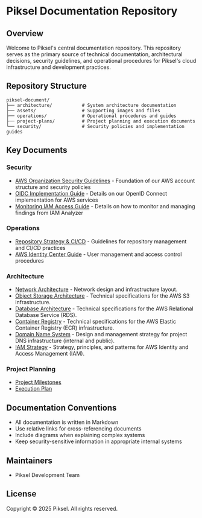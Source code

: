# Piksel Documentation Repository

## Overview

Welcome to Piksel's central documentation repository. This repository serves as the primary source of technical documentation, architectural decisions, security guidelines, and operational procedures for Piksel's cloud infrastructure and development practices.

## Repository Structure

<!-- prettier-ignore-start -->
```
piksel-document/
├── architecture/           # System architecture documentation
├── assets/                 # Supporting images and files
├── operations/             # Operational procedures and guides
├── project-plans/          # Project planning and execution documents
└── security/               # Security policies and implementation guides
```
<!-- prettier-ignore-end -->

## Key Documents

### Security

- [AWS Organization Security Guidelines](security/01-piksel-AWS-Organization-Foundational-Security-Guidelines.md) - Foundation of our AWS account structure and security policies
- [OIDC Implementation Guide](security/02-piksel-OIDC-implementation.md) - Details on our OpenID Connect implementation for AWS services
- [Monitoring IAM Access Guide](security/03-monitoring-iam-access-analyzer-findings.md) - Details on how to monitor and managing findings from IAM Analyzer

### Operations

- [Repository Strategy & CI/CD](operations/01-repository-strategy-and-cicd.md) - Guidelines for repository management and CI/CD practices
- [AWS Identity Center Guide](operations/02-AWS-identity-center-guide.md) - User management and access control procedures

### Architecture

- [Network Architecture](architecture/network.md) - Network design and infrastructure layout.
- [Object Storage Architecture](architecture/object-storage.md) - Technical specifications for the AWS S3 infrastructure.
- [Database Architecture](architecture/database.md) - Technical specifications for the AWS Relational Database Service (RDS).
- [Container Registry](architecture/container-registry.md) - Technical specifications for the AWS Elastic Container Registry (ECR) infrastructure.
- [Domain Name System](architecture/dns.md) - Design and management strategy for project DNS infrastructure (internal and public).
- [IAM Strategy](architecture/iam-strategy.md) - Strategy, principles, and patterns for AWS Identity and Access Management (IAM).

### Project Planning

- [Project Milestones](project-plans/01-milestones.md)
- [Execution Plan](project-plans/02-execution-plan.md)

## Documentation Conventions

- All documentation is written in Markdown
- Use relative links for cross-referencing documents
- Include diagrams when explaining complex systems
- Keep security-sensitive information in appropriate internal systems

## Maintainers

- Piksel Development Team

## License

Copyright © 2025 Piksel. All rights reserved.
